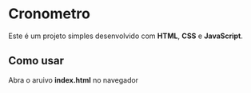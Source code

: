 # Cronometro

Este é um projeto simples desenvolvido com **HTML**, **CSS** e **JavaScript**. 

## Como usar

Abra o aruivo **index.html** no navegador